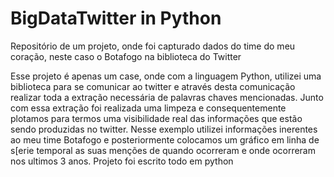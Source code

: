 # BigDataTwitter in Python
Repositório de um projeto, onde foi capturado dados do time do meu coração, neste caso o Botafogo na biblioteca do Twitter

Esse projeto é apenas um case, onde com a linguagem Python, utilizei uma biblioteca para se comunicar ao twitter e através desta comunicação realizar toda a extração necessária de palavras chaves mencionadas.
Junto com essa extração foi realizada uma limpeza e consequentemente plotamos para termos uma visibilidade real das informações que estão sendo produzidas no twitter.
Nesse exemplo utilizei informações inerentes ao meu time Botafogo e posteriormente colocamos um gráfico em linha de s[erie temporal as suas menções de quando ocorreram e onde ocorreram nos ultimos 3 anos.
Projeto foi escrito todo em python
